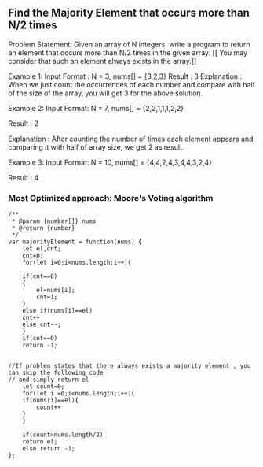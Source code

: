 ## Find the Majority Element that occurs more than N/2 times

Problem Statement: Given an array of N integers, write a program to return an element that occurs more than N/2 times in the given array. [[  You may consider that such an element always exists in the array.]] 

Example 1:
Input Format
: N = 3, nums[] = {3,2,3}
Result
: 3
Explanation
: When we just count the occurrences of each number and compare with half of the size of the array, you will get 3 for the above solution. 

Example 2:
Input Format:
  N = 7, nums[] = {2,2,1,1,1,2,2}

Result
: 2

Explanation
: After counting the number of times each element appears and comparing it with half of array size, we get 2 as result.

Example 3:
Input Format:
  N = 10, nums[] = {4,4,2,4,3,4,4,3,2,4}

Result
: 4





### Most Optimized approach: Moore's Voting algorithm

```
/**
 * @param {number[]} nums
 * @return {number}
 */
var majorityElement = function(nums) {
    let el,cnt;
    cnt=0;
    for(let i=0;i<nums.length;i++){
  
    if(cnt==0)
    {
        el=nums[i];
        cnt=1;
    }
    else if(nums[i]==el)
    cnt++
    else cnt--;
    }
    if(cnt==0)
    return -1;


//If problem states that there always exists a majority element , you can skip the following code
// and simply return el
    let count=0;
    for(let i =0;i<nums.length;i++){
    if(nums[i]==el){
        count++
    }
    }
 
    if(count>nums.length/2)
    return el;
    else return -1;
};

```
